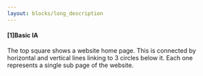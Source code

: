 ```yaml
---
layout: blocks/long_description
---
```

#### [1]Basic IA
The top square shows a website home page. This is connected by horizontal and vertical lines linking to 3 circles below it. Each one represents a single sub page of the website.